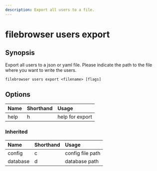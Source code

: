 ```yaml
---
description: Export all users to a file.
---
```


# filebrowser users export

## Synopsis

Export all users to a json or yaml file. Please indicate the path to the file where you want to write the users.

```text
filebrowser users export <filename> [flags]
```

## Options

| Name | Shorthand | Usage |
| :--- | :--- | :--- |
| help | h | help for export |

### Inherited

| Name | Shorthand | Usage |
| :--- | :--- | :--- |
| config | c | config file path |
| database | d | database path |

